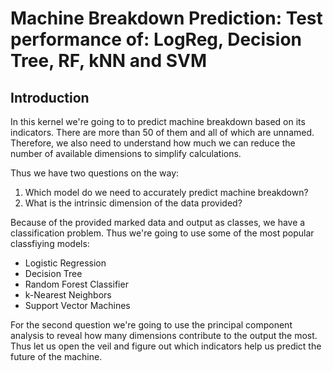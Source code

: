 # Machine Breakdown Prediction: Test performance of:  LogReg, Decision Tree, RF, kNN  and SVM

## Introduction

In this kernel we're going to to predict machine breakdown based on its indicators. There are more than 50 of them and all of which are unnamed. Therefore, we also need to understand how much we can reduce the number of available dimensions to simplify calculations.

Thus we have two questions on the way:
1. Which model do we need to accurately predict machine breakdown?
2. What is the intrinsic dimension of the data provided?

Because of the provided marked data and output as classes, we have a classification problem. Thus we're going to use some of the most popular classfiying models:

- Logistic Regression
- Decision Tree
- Random Forest Classifier
- k-Nearest Neighbors
- Support Vector Machines

For the second question we're going to use the principal component analysis to reveal how many dimensions contribute to the output the most. Thus let us open the veil and figure out which indicators help us predict the future of the machine.
